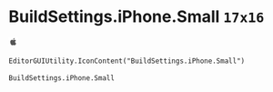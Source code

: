 # BuildSettings.iPhone.Small `17x16`
<img src="/img/BuildSettings.iPhone.Small.png" width=17 height=16>

``` CSharp
EditorGUIUtility.IconContent("BuildSettings.iPhone.Small")
```
```
BuildSettings.iPhone.Small
```

